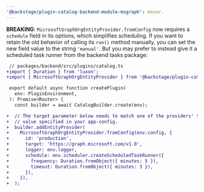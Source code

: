 ```yaml
---
'@backstage/plugin-catalog-backend-module-msgraph': minor.
---
```


**BREAKING**: `MicrosoftGraphOrgEntityProvider.fromConfig` now requires a `schedule` field in its options, which simplifies scheduling. If you want to retain the old behavior of calling its `run()` method manually, you can set the new field value to the string `'manual'`. But you may prefer to instead give it a scheduled task runner from the backend tasks package:

```diff
 // packages/backend/src/plugins/catalog.ts
+import { Duration } from 'luxon';
+import { MicrosoftGraphOrgEntityProvider } from '@backstage/plugin-catalog-backend-module-msgraph';

 export default async function createPlugin(
   env: PluginEnvironment,
 ): Promise<Router> {
   const builder = await CatalogBuilder.create(env);

+  // The target parameter below needs to match one of the providers' target
+  // value specified in your app-config.
+  builder.addEntityProvider(
+    MicrosoftGraphOrgEntityProvider.fromConfig(env.config, {
+      id: 'production',
+      target: 'https://graph.microsoft.com/v1.0',
+      logger: env.logger,
+      schedule: env.scheduler.createScheduledTaskRunner({
+        frequency: Duration.fromObject({ minutes: 5 }),
+        timeout: Duration.fromObject({ minutes: 3 }),
+      }),
+    }),
+  );
```
